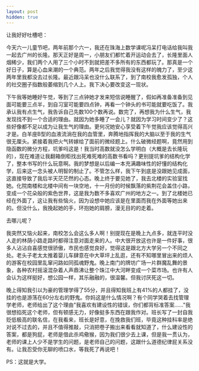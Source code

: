 ```yaml
---
layout: post
hidden: true
---
```

让我好好吐槽吧：

今天六一儿童节吧，两年前那个六一，我还在珠海上数学课呢冯呆打电话给我叫我一起去广州的长隆。那天正好是周一，小朋友们都忙着开运动会去了，长隆里面人烟稀少，我们两个人用了三个小时不到就把差不多所有的东西都玩了。那真是一个好日子，算是心血来潮的一个典范。两年之后我觉得我没有这样的魄力了，至少这两年里我都没去过长隆。最近跟冯呆也没什么联系了，到了南校我愈发孤独，个人的社交圈子指数般萎缩到几个人上。我下决心要改变这一现状。

下午我等她睡好午觉，等到了三点钟她才发来短信说睡醒了，假如再准备准备到见面可能要三点半，到自习室可能要四点钟，再看一个钟头的书可能就要吃饭了。我承认我有点生气，我告诉自己先数100个数再说。数完了，再想我为什么生气，我发现找不到一个合适的理由。就因为她多睡了一会儿？就因为学习时间变少了？这些好像都不足以成为让我生气的理由。更何况她安心享受着下午觉我应该觉得高兴才是。白羊座B型的血液流淌在我的血管里，奔腾地指挥我的大脑以至于我的生气很无厘头。紧接着我把火气转嫁给了面前的微经题上。什么破微经题啊，竟然用到隐函数的微分方程，坑爹吗这是！我当时高数就没怎么学明白（大概是去长隆玩的），现在难道让我翻箱倒柜找出死难死难的高数书看吗？更别提坑爹的结构化学了，整本书写的什么玩意啊。我的梦想是以后编一本充满趣味性的好懂的结构化学，后来这一念头被人明智的制止了。不管怎么样，我下午到底是没跟她见成面，这直接导致了我后半天茫茫然的心态。晚上终于要见她了，我去北楼的实验室找她。化院南楼和北楼中间有一块空地，十一月份的时候飘落的紫荆花会盖住小路，变成一个花朵般的紫色世界，这是我为数不多喜欢广州的地方之一。到了北楼她已经在外面了，这让我有些恼火，因为设想中她应该是在里面而我在外面等她出来的。但没什么，我挽起她的手，环抱她的肩膀，漫无目的的走着。

去哪儿呢？

我突然又恼火起来，南校怎么会这么多人啊！别提现在是晚上九点多，就连平时没人走的林荫小路走路时都得注意对面走来的人。中大很开放这也许是一件好事，很多人沾沾自喜感觉很骄傲，市民也感觉良好，觉得这是跟北方大学另一个不同之处。老头子老太太推着婴儿车肆意在中大草坪上乱逛，还有不知哪里冒出来的烦人的游客在校园里乱窜问路如同孤魂野鬼。晚上南门的牌坊广场一片群魔乱舞的景象，各种农村摇滚混杂着人声鼎沸让整个珠江中大河畔变成一个菜市场。也许有人会认为这样挺好，想公园一样，其乐融融的，很温馨。但我讨厌死这一切。

晚上得知我引以为豪的管理学得了55分，并且得知我班上有41%的人都挂了，没挂的也是游荡在60分左右的野鬼。你妈这是什么情况啊？有个同学哭着去找管理学老师，老师给出了这个理由"我喜欢有建设性的错误，你们都背标准答案……"我很想掐死这个老师，但有顿感无力，好像挺多东西在跟我作对。班长写了一封自我贬低极高的联名信，在我看来，班长是好意，在挽救我们班，毕竟这种挂科率是绝对说不过去的，并且不值得推敲，只消把卷子搬出来看看就知道了，什么建设性的答案，都是狗屁，老师是借此杀鸡儆猴，因为我们很少去上课，但是我一贯认为，老师的课上人少不是学生的问题，是老师自己的问题，这跟什么道德纪律屁关系没有。让我忍受你无聊的喷口水，等我死了再说吧！

PS：这就是大学。